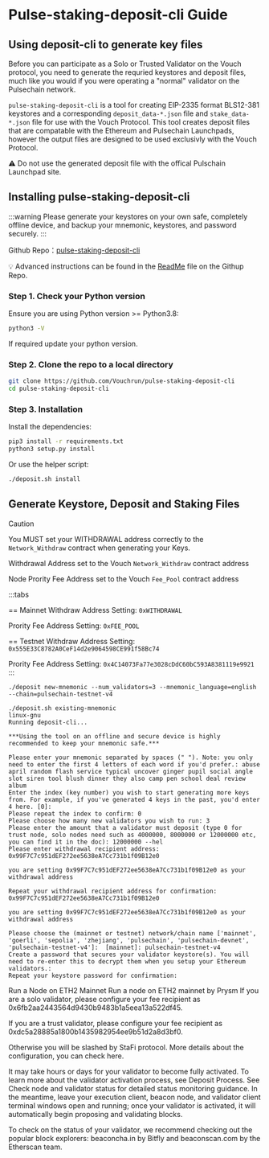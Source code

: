 # Pulse-staking-deposit-cli Guide

## Using deposit-cli to generate key files

Before you can participate as a Solo or Trusted Validator on the Vouch protocol, you need to generate the requried keystores and deposit files, much like you would if you were operating a "normal" validator on the Pulsechain network. 

`pulse-staking-deposit-cli` is a tool for creating EIP-2335 format BLS12-381 keystores and a corresponding `deposit_data-*.json` file and `stake_data-*.json` file for use with the Vouch Protocol. This tool creates deposit files that are compatable with the Ethereum and Pulsechain Launchpads, however the output files are designed to be used exclusivly with the Vouch Protocol. 

:warning: Do not use the generated deposit file with the offical Pulschain Launchpad site.


## Installing pulse-staking-deposit-cli

:::warning 
Please generate your keystores on your own safe, completely offline device, and backup your mnemonic, keystores, and password securely.
:::

Github Repo：[pulse-staking-deposit-cli](https://github.com/Vouchrun/pulse-staking-deposit-cli)

:bulb: Advanced instructions can be found in the [ReadMe](https://github.com/Vouchrun/pulse-staking-deposit-cli/blob/main/README.md) file on the Githup Repo.

### Step 1. Check your Python version
Ensure you are using Python version >= Python3.8:

```sh
python3 -V
```

If required update your python version.


### Step 2. Clone the repo to a local directory

```sh
git clone https://github.com/Vouchrun/pulse-staking-deposit-cli
cd pulse-staking-deposit-cli
```

### Step 3. Installation

Install the dependencies:

```sh
pip3 install -r requirements.txt
python3 setup.py install
```

Or use the helper script:

```sh
./deposit.sh install
```

## Generate Keystore, Deposit and Staking Files




>[!CAUTION]
> You MUST set your WITHDRAWAL address correctly to the `Network_Withdraw` contract when generating your Keys.

Withdrawal Address set to the Vouch `Network_Withdraw` contract address

Node Prority Fee Address set to the Vouch `Fee_Pool` contract address

:::tabs

== Mainnet
Withdraw Address Setting: ```0xWITHDRAWAL```

Prority Fee Address Setting: ```0xFEE_POOL```

== Testnet
Withdraw Address Setting: ```0x555E33C8782A0CeF14d2e9064598CE991f58Bc74```

Prority Fee Address Setting: ```0x4C14073Fa77e3028cDdC60bC593A8381119e9921```
:::



```./deposit new-mnemonic --num_validators=3 --mnemonic_language=english --chain=pulsechain-testnet-v4```

```
./deposit.sh existing-mnemonic
linux-gnu
Running deposit-cli...

***Using the tool on an offline and secure device is highly recommended to keep your mnemonic safe.***

Please enter your mnemonic separated by spaces (" "). Note: you only need to enter the first 4 letters of each word if you'd prefer.: abuse april random flash service typical uncover ginger pupil social angle slot siren tool blush dinner they also camp pen school deal review album
Enter the index (key number) you wish to start generating more keys from. For example, if you've generated 4 keys in the past, you'd enter 4 here. [0]:
Please repeat the index to confirm: 0
Please choose how many new validators you wish to run: 3
Please enter the amount that a validator must deposit (type 0 for trust node, solo nodes need such as 4000000, 8000000 or 12000000 etc, you can find it in the doc): 12000000 --hel
Please enter withdrawal recipient address: 0x99F7C7c951dEF272ee5638eA7Cc731b1f09B12e0

you are setting 0x99F7C7c951dEF272ee5638eA7Cc731b1f09B12e0 as your withdrawal address

Repeat your withdrawal recipient address for confirmation: 0x99F7C7c951dEF272ee5638eA7Cc731b1f09B12e0

you are setting 0x99F7C7c951dEF272ee5638eA7Cc731b1f09B12e0 as your withdrawal address

Please choose the (mainnet or testnet) network/chain name ['mainnet', 'goerli', 'sepolia', 'zhejiang', 'pulsechain', 'pulsechain-devnet', 'pulsechain-testnet-v4']:  [mainnet]: pulsechain-testnet-v4
Create a password that secures your validator keystore(s). You will need to re-enter this to decrypt them when you setup your Ethereum validators.:
Repeat your keystore password for confirmation:
```












Run a Node on ETH2 Mainnet
Run a node on ETH2 mainnet by Prysm
If you are a solo validator, please configure your fee recipient as 0x6fb2aa2443564d9430b9483b1a5eea13a522df45.

If you are a trust validator, please configure your fee recipient as 0xdc5a28885a1800b1435982954ee9b51d2a8d3bf0.

Otherwise you will be slashed by StaFi protocol. More details about the configuration, you can check here.

It may take hours or days for your validator to become fully activated. To learn more about the validator activation process, see Deposit Process. See Check node and validator status for detailed status monitoring guidance. In the meantime, leave your execution client, beacon node, and validator client terminal windows open and running; once your validator is activated, it will automatically begin proposing and validating blocks.

To check on the status of your validator, we recommend checking out the popular block explorers: beaconcha.in by Bitfly and beaconscan.com by the Etherscan team.